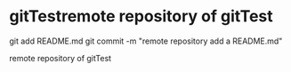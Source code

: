 # gitTestremote repository of gitTest
git add README.md
git commit -m "remote repository add a README.md"

remote repository of gitTest
